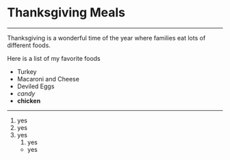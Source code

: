 # Thanksgiving Meals #

---

Thanksgiving is a wonderful time of the year where families eat lots of different foods.

Here is a list of my favorite foods

- Turkey
- Macaroni and Cheese
- Deviled Eggs
- _candy_
- **chicken**

---

1. yes
1. yes
1. yes
    1. yes
      - yes

